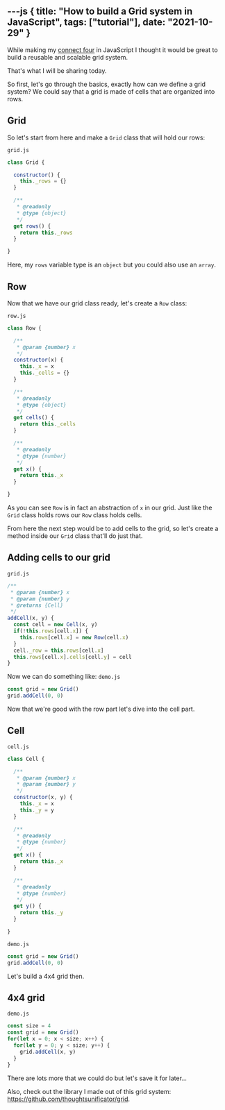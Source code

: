 ---js
{
  title: "How to build a Grid system in JavaScript",
  tags: ["tutorial"],
  date: "2021-10-29"
}
---


While making my [connect four](https://github.com/thoughtsunificator/userinterface.js-puissance4) in JavaScript I thought it would be great to build a reusable and scalable grid system.

That's what I will be sharing today.

So first, let's go through the basics, exactly how can we define a grid system? We could say that a grid is made of cells that are organized into rows.

## Grid

So let's start from here and make a ``Grid`` class that will hold our rows:

``grid.js``
```javascript
class Grid {

  constructor() {
    this._rows = {}
  }

  /**
   * @readonly
   * @type {object}
   */
  get rows() {
    return this._rows
  }

}
```

Here, my ``rows`` variable type is an ``object`` but you could also use an ``array``.

## Row

Now that we have our grid class ready, let's create a ``Row`` class:

``row.js``
```javascript
class Row {

  /**
   * @param {number} x
   */
  constructor(x) {
    this._x = x
    this._cells = {}
  }

  /**
   * @readonly
   * @type {object}
   */
  get cells() {
    return this._cells
  }

  /**
   * @readonly
   * @type {number}
   */
  get x() {
    return this._x
  }

}
```

As you can see ``Row`` is in fact an abstraction of ``x`` in our grid. Just like the ``Grid`` class holds rows our ``Row`` class holds cells. 

From here the next step would be to add cells to the grid, so let's create a method inside our ``Grid`` class that'll do just that.

## Adding cells to our grid

``grid.js``
```javascript
/**
 * @param {number} x
 * @param {number} y
 * @returns {Cell}
 */
addCell(x, y) {
  const cell = new Cell(x, y)
  if(!this.rows[cell.x]) {
    this.rows[cell.x] = new Row(cell.x)
  }
  cell._row = this.rows[cell.x]
  this.rows[cell.x].cells[cell.y] = cell
}
```

Now we can do something like:
``demo.js``
```javascript
const grid = new Grid()
grid.addCell(0, 0)
```

Now that we're good with the row part let's dive into the cell part.

## Cell

``cell.js``
```javascript
class Cell {

  /**
   * @param {number} x
   * @param {number} y
   */
  constructor(x, y) {
    this._x = x
    this._y = y
  }

  /**
   * @readonly
   * @type {number}
   */
  get x() {
    return this._x
  }

  /**
   * @readonly
   * @type {number}
   */
  get y() {
    return this._y
  }

}
```

``demo.js``
```javascript
const grid = new Grid()
grid.addCell(0, 0)
```

Let's build a 4x4 grid then.

## 4x4 grid

``demo.js``
```javascript
const size = 4
const grid = new Grid()
for(let x = 0; x < size; x++) {
  for(let y = 0; y < size; y++) {
    grid.addCell(x, y)
  }
}
```

There are lots more that we could do but let's save it for later...

Also, check out the library I made out of this grid system: https://github.com/thoughtsunificator/grid.
